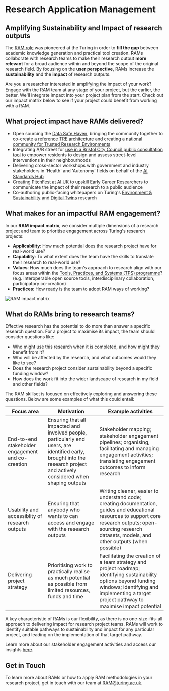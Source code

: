 # Research Application Management
## Amplifying Sustainability and Impact of research outputs

The [RAM role](https://the-turing-way.netlify.app/collaboration/research-infrastructure-roles/ram.html) was pioneered at the Turing in order to **fill the gap** between academic knowledge generation and practical tool creation. 
RAMs collaborate with research teams to make their research output **more relevant** for a broad audience within and beyond the scope of the original research field.
By focusing on the **user perspective**, RAMs increase the **sustainability** and the **impact** of research outputs. 

Are you a researcher interested in amplifying the impact of your work? Engage with the RAM team at any stage of your project, but the earlier, the better. We'll integrate impact into your project plan from the start. Check out our impact matrix below to see if your project could benefit from working with a RAM.

## What project impact have RAMs delivered?
* Open sourcing the [Data Safe Haven](https://www.turing.ac.uk/research/research-projects/data-safe-havens-cloud), bringing the community together to co-create [a reference TRE architecture](https://github.com/sa-tre/satre-specification) and creating a [national community for Trusted Research Environments](https://github.com/uk-tre/website)
* Integrating A/B street for [use in a Bristol City Council public consultation tool](https://www.turing.ac.uk/blog/street-smart-putting-neighbourhood-design-hands-bristol-residents) to empower residents to design and assess street-level interventions in their neighbourhoods
* Delivering cross-sector workshops with government and industry stakeholders in 'Health' and 'Autonomy' fields on behalf of the [AI Standards Hub](https://aistandardshub.org/)
* Creating [PitchFest at AI UK](https://www.turing.ac.uk/news/first-pitchfest-winner-announced-ai-uk-2023) to upskill Early Career Researchers to communicate the impact of their research to a public audience
* Co-authoring public-facing whitepapers on Turing's [Environment & Sustainability](https://www.turing.ac.uk/news/publications/tackling-climate-change-data-science-and-ai) and [Digital Twins](https://www.turing.ac.uk/news/publications/towards-ecosystems-connected-digital-twins-address-global-challenges) research

## What makes for an impactful RAM engagement?
In our **RAM impact matrix**, we consider multiple dimensions of a research project and team to prioritise engagement across Turing's research projects:
* **Applicability**: How much potential does the research project have for real-world use?
* **Capability**: To what extent does the team have the skills to translate their research to real-world use?
* **Values**: How much does the team's approach to research align with our focus areas within the [Tools, Practices, and Systems (TPS) programme](https://www.turing.ac.uk/research/research-programmes/tools-practices-and-systems)? (e.g. interoperable open source tools, interdisciplinary collaboration, participatory co-creation)
* **Practices**: How ready is the team to adopt RAM ways of working?
 
![RAM impact matrix](https://github.com/alan-turing-institute/research-application-management/assets/5104098/1c18c514-02c2-434e-abc1-dfcdff3769ba)

## What do RAMs bring to research teams?

Effective research has the potential to do more than answer a specific research question. For a project to maximise its impact, the team should consider questions like:
- Who might use this research when it is completed, and how might they benefit from it?
- Who will be affected by the research, and what outcomes would they like to see?
- Does the research project consider sustainability beyond a specific funding window?
- How does the work fit into the wider landscape of research in my field and other fields?

The RAM skillset is focused on effectively exploring and answering these questions. Below are some examples of what this could entail:

| Focus area | Motivation | Example activities |
| ---------- | --------- | ------------------ |
| End-to-end stakeholder engagement and co-creation | Ensuring that all impacted and involved people, particularly end users, are identified early, brought into the research project and actively considered when shaping outputs | Stakeholder mapping; stakeholder engagement pipelines; organising, facilitating and managing engagement activities; translating engagement outcomes to inform research |
| Usability and accessiblity of research outputs | Ensuring that anybody who wants to can access and engage with the research outputs | Writing cleaner, easier to understand code; creating documentation, guides and educational resources to support core research outputs; open-sourcing research datasets, models, and other outputs (when possible) |
| Delivering project strategy | Prioritising work to practically realise as much potential as possible from limited resources, funds and time | Facilitating the creation of a team strategy and project roadmap; identifying sustainability options beyond funding windows; identifying and implementing a target project pathway to maximise impact potential |

A key characteristic of RAMs is our flexibility, as there is no one-size-fits-all approach to delivering impact for research project teams. RAMs will work to identify suitable pathways to sustainability and impact for any particular project, and leading on the implementation of that target pathway.

Learn more about our stakeholder engagement activities and access our insights [here](https://the-turing-way.netlify.app/collaboration/stakeholder-engagement.html).

## Get in Touch
To learn more about RAMs or how to apply RAM methodologies in your research project, get in touch with our team at RAM@turing.ac.uk.

